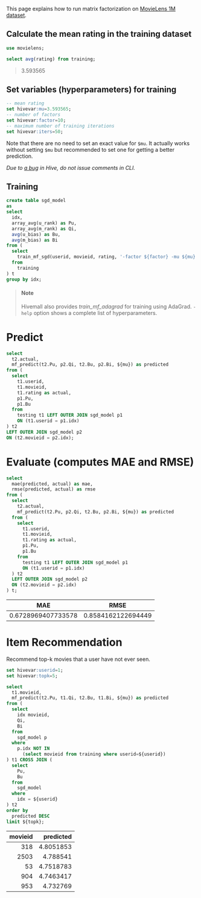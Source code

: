 <!--
  Licensed to the Apache Software Foundation (ASF) under one
  or more contributor license agreements.  See the NOTICE file
  distributed with this work for additional information
  regarding copyright ownership.  The ASF licenses this file
  to you under the Apache License, Version 2.0 (the
  "License"); you may not use this file except in compliance
  with the License.  You may obtain a copy of the License at

    http://www.apache.org/licenses/LICENSE-2.0

  Unless required by applicable law or agreed to in writing,
  software distributed under the License is distributed on an
  "AS IS" BASIS, WITHOUT WARRANTIES OR CONDITIONS OF ANY
  KIND, either express or implied.  See the License for the
  specific language governing permissions and limitations
  under the License.
-->
        
This page explains how to run matrix factorization on [MovieLens 1M dataset](../recommend/movielens_dataset.html).

<!-- toc -->

## Calculate the mean rating in the training dataset
```sql
use movielens;

select avg(rating) from training;
```
> 3.593565

## Set variables (hyperparameters) for training
```sql
-- mean rating
set hivevar:mu=3.593565;
-- number of factors
set hivevar:factor=10;
-- maximum number of training iterations
set hivevar:iters=50;
```

Note that there are no need to set an exact value for `$mu`. It actually works without setting `$mu` but recommended to set one for getting a better prediction.

_Due to [a bug](https://issues.apache.org/jira/browse/HIVE-8396) in Hive, do not issue comments in CLI._

## Training
```sql
create table sgd_model
as
select
  idx, 
  array_avg(u_rank) as Pu, 
  array_avg(m_rank) as Qi, 
  avg(u_bias) as Bu, 
  avg(m_bias) as Bi
from (
  select 
    train_mf_sgd(userid, movieid, rating, '-factor ${factor} -mu ${mu} -iter ${iters}') as (idx, u_rank, m_rank, u_bias, m_bias)
  from 
    training
) t
group by idx;
```

> #### Note
>
> Hivemall also provides *train_mf_adagrad* for training using AdaGrad. 
> `-help` option shows a complete list of hyperparameters.

# Predict

```sql
select
  t2.actual,
  mf_predict(t2.Pu, p2.Qi, t2.Bu, p2.Bi, ${mu}) as predicted
from (
  select
    t1.userid, 
    t1.movieid,
    t1.rating as actual,
    p1.Pu,
    p1.Bu
  from
    testing t1 LEFT OUTER JOIN sgd_model p1
    ON (t1.userid = p1.idx) 
) t2 
LEFT OUTER JOIN sgd_model p2
ON (t2.movieid = p2.idx);
```

# Evaluate (computes MAE and RMSE)
```sql
select
  mae(predicted, actual) as mae,
  rmse(predicted, actual) as rmse
from (
  select
    t2.actual,
    mf_predict(t2.Pu, p2.Qi, t2.Bu, p2.Bi, ${mu}) as predicted
  from (
    select
      t1.userid, 
      t1.movieid,
      t1.rating as actual,
      p1.Pu,
      p1.Bu
    from
      testing t1 LEFT OUTER JOIN sgd_model p1
      ON (t1.userid = p1.idx) 
  ) t2 
  LEFT OUTER JOIN sgd_model p2
  ON (t2.movieid = p2.idx)
) t;
```

| MAE | RMSE |
|:---:|:----:|
| 0.6728969407733578 | 0.8584162122694449 |

# Item Recommendation

Recommend top-k movies that a user have not ever seen.
```sql
set hivevar:userid=1;
set hivevar:topk=5;

select
  t1.movieid, 
  mf_predict(t2.Pu, t1.Qi, t2.Bu, t1.Bi, ${mu}) as predicted
from (
  select
    idx movieid,
    Qi, 
    Bi
  from
    sgd_model p
  where
    p.idx NOT IN 
      (select movieid from training where userid=${userid})
) t1 CROSS JOIN (
  select
    Pu,
    Bu
  from 
    sgd_model
  where
    idx = ${userid}
) t2
order by
  predicted DESC
limit ${topk};
```

| movieid | predicted |
|--------:|----------:|
| 318     | 4.8051853 |
| 2503    | 4.788541  |
| 53      | 4.7518783 |
| 904     | 4.7463417 |
| 953     | 4.732769  |